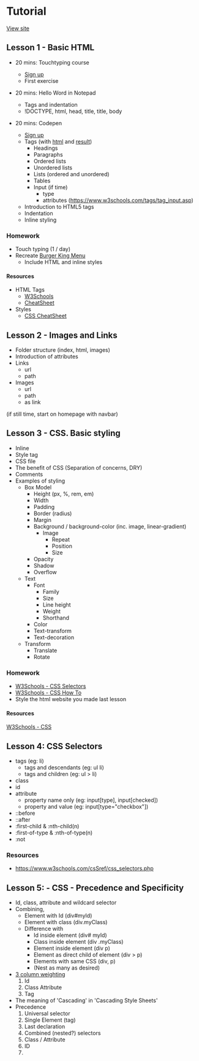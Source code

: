 # Tutorial

[View site](https://stephenjukes.github.io/Tutorial/)

## Lesson 1 - Basic HTML
* 20 mins: Touchtyping course
  * [Sign up](https://www.typingclub.com/)
  * First exercise
  
* 20 mins: Hello Word in Notepad
  * Tags and indentation
  * !DOCTYPE, html, head, title, title, body
  
* 20 mins: Codepen
  * [Sign up](https://codepen.io)
  * Tags (with <a href="./Lesson1.html">html</a> and <a href="https://stephenjukes.github.io/Tutorial/Lesson1.html">result</a>)
    * Headings
    * Paragraphs
    * Ordered lists
    * Unordered lists
    * Lists (ordered and unordered)
    * Tables
    * Input (if time)
      * type
      * attributes (https://www.w3schools.com/tags/tag_input.asp)
  * Introduction to HTML5 tags
  * Indentation
  * Inline styling
    
### Homework
* Touch typing (1 / day)
* Recreate [Burger King Menu](https://www.burgerking.co.uk/menu)
  * Include HTML and inline styles

#### Resources
* HTML Tags 
  * [W3Schools](https://www.w3schools.com/tags/ref_byfunc.asp)
  * [CheatSheet](https://htmlcheatsheet.com/)
* Styles
  * [CSS CheatSheet](https://websitesetup.org/css3-cheat-sheet/)
  
  
## Lesson 2 - Images and Links

* Folder structure (index, html, images)
* Introduction of attributes
* Links
  * url
  * path
* Images 
  * url
  * path
  * as link
  
(if still time, start on homepage with navbar)


## Lesson 3 - CSS. Basic styling

* Inline
* Style tag
* CSS file
* The benefit of CSS (Separation of concerns, DRY)
* Comments
* Examples of styling
  * Box Model
    * Height (px, %, rem, em)
    * Width
    * Padding
    * Border (radius)
    * Margin
    * Background / background-color (inc. image, linear-gradient)
      * Image
        * Repeat
        * Position
        * Size
    * Opacity
    * Shadow
    * Overflow
  * Text
    * Font
      * Family
      * Size
      * Line height
      * Weight
      * Shorthand
    * Color
    * Text-transform
    * Text-decoration
  * Transform
    * Translate
    * Rotate
     
### Homework
* [W3Schools - CSS Selectors](https://www.w3schools.com/css/exercise.asp?filename=exercise_selectors1)
* [W3Schools - CSS How To](https://www.w3schools.com/css/exercise.asp?filename=exercise_howto1)
* Style the html website you made last lesson

#### Resources
[W3Schools - CSS](https://www.w3schools.com/css/)


## Lesson 4: CSS Selectors

* tags (eg: li)
  * tags and descendants (eg: ul li)
  * tags and children (eg: ul > li)
* class
* id
* attribute
  * property name only (eg: input[type], input[checked])
  * property and value (eg: input[type="checkbox"])
* ::before
* ::after
* :first-child & :nth-child(n)
* :first-of-type & :nth-of-type(n)
* :not

### Resources
* https://www.w3schools.com/csSref/css_selectors.php


## Lesson 5: - CSS - Precedence and Specificity
 * Id, class, attribute and wildcard selector
 * Combining, 
   * Element with Id (div#myId)
   * Element with class (div.myClass)
   * Difference with
     * Id inside element (div# myId)
     * Class inside element (div .myClass)
     * Element inside element (div p)
     * Element as direct child of element  (div > p)
     * Elements with same CSS (div, p)
     * (Nest as many as desired)
 * [3 column weighting](https://specifishity.com/)
   1. Id
   1. Class  Attribute
   1. Tag
 * The meaning of 'Cascading' in 'Cascading Style Sheets'
 * Precedence
   1. Universal selector
   1. Single Element (tag)
   1. Last declaration
   1. Combined (nested?) selectors
   1. Class / Attribute
   1. ID
   1. <style> tag
   1. Inline
   1. !important (should be avoided in favour of anything lower than ID)
 * Introduce approach to SpeciFISHity homework
 
### Homework
 * [Khan Academy](https://www.khanacademy.org/computing/computer-programming/html-css/more-css-selectors/e/quiz--css-specificity-rules)
 * [SpeciFISHity quiz](https://estelle.github.io/CSS/selectors/exercises/specificity.html)
 * [What colour are the puppies?](http://www.cknuckles.com/csci270/examples/L10_CSS_Wrapup/5_specificity_exercise.html) 
   * Look at the Source for the questions and CSS (all commented out)
   * Copy the CSS into a plain text VS Code file
   * Provide weightings for each line of CSS (eg: 0-1-0)
   * Notice where each 'puppy' is in the html structure
   * Use the html location of each 'puppy' and the weightings to determine what colour each 'puppy' should be
   * ([solution](Lesson3_CSSPrecedenceAndSpecificity/PuppyColors.txt))

 
## Lesson 6: - Display, Visibility and Position (not including flex and grid)

  * Display
    * Block
    * Inline-block
    * Flex
   * Visibility
   * Position
     * Relative
     * Absolute
     * Fixed
     * z-index;
     
 
## Lesson 7: - Flexbox (and Grid?)
  * __Inititial setup__ 
    * parent and 3 children divs
    * With a child width of 200px
  * __Parent properties__
    * wrap and no-wrap
    * justify-content with small width
      * start, end, center, space-between, space-around, space-evenly
    * align-items, (with parent and child height)
      * start, end, center, stretch (default)
    * align-content (with child height)
    * flex-direction
      * row, column, row-reverse, column-reverse
      * justify-content and align-items are relative to the direction
  * __Child properties__
    * Order
    * Align-self
    * Without width and `flex: 1 1 auto` on all children
    * Explanation of each of the values: 1, 1 and auto

### Homework
* [Flexbox Froggy](https://flexboxfroggy.com/)

#### Resources
* https://css-tricks.com/snippets/css/a-guide-to-flexbox/

 
## Lesson 8: - Color
  * rgb and rgba
  * Hex Colors
    * Base (6, 2, 16)
    * Making red, blue, green 
    * Making greys
    * Mixing colors
    * Changing shades
    
## Lesson 9: More CSS
 * Centering
 * Hover
 * Transitions
 * Media queries
 
 ### Homework
 * [W3Schools CSS Quiz](https://www.w3schools.com/quiztest/quiztest.asp?qtest=CSS)
